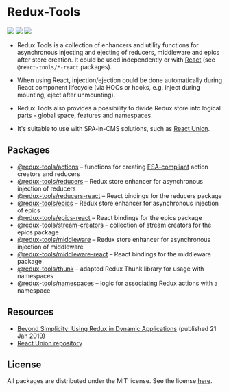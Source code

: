 # Redux-Tools

![](https://img.shields.io/github/stars/lundegaard/redux-tools)
![](https://img.shields.io/github/issues/lundegaard/redux-tools?color=bada55)
![](https://img.shields.io/badge/licence-MIT-ff69b4)

- Redux Tools is a collection of enhancers and utility functions for asynchronous injecting and ejecting
  of reducers, middleware and epics after store creation. It could be used independently or with
  [React](https://github.com/facebook/react/) (see `@react-tools/*-react` packages).

- When using React, injection/ejection could be done automatically during React component
  lifecycle (via HOCs or hooks, e.g. inject during mounting, eject after unmounting).

- Redux Tools also provides a possibility to divide Redux store into logical parts - global space,
  features and namespaces.

- It's suitable to use with SPA-in-CMS solutions, such as
  [React Union](https://github.com/lundegaard/react-union).

## Packages

- [@redux-tools/actions](/actions/index.md) – functions for creating [FSA-compliant](https://github.com/redux-utilities/flux-standard-action) action creators and reducers
- [@redux-tools/reducers](/reducers/index.md) – Redux store enhancer for asynchronous injection of reducers
- [@redux-tools/reducers-react](/reducers-react/index.md) – React bindings for the reducers package
- [@redux-tools/epics](/epics/index.md) – Redux store enhancer for asynchronous injection of epics
- [@redux-tools/epics-react](/epics-react/index.md) – React bindings for the epics package
- [@redux-tools/stream-creators](/stream-creators/index.md) – collection of stream creators for the epics package
- [@redux-tools/middleware](/middleware/index.md) – Redux store enhancer for asynchronous injection of middleware
- [@redux-tools/middleware-react](/middleware-react/index.md) – React bindings for the middleware package
- [@redux-tools/thunk](/thunk/index.md) – adapted Redux Thunk library for usage with namespaces
- [@redux-tools/namespaces](/namespaces/index.md) – logic for associating Redux actions with a namespace

## Resources

- [Beyond Simplicity: Using Redux in Dynamic Applications](https://medium.com/@wafflepie/beyond-simplicity-using-redux-in-dynamic-applications-ae9e0aea928c) (published 21 Jan 2019)
- [React Union repository](https://github.com/lundegaard/react-union)

## License

All packages are distributed under the MIT license. See the license [here](https://github.com/lundegaard/redux-tools/blob/master/LICENSE).
